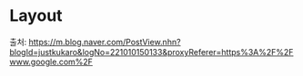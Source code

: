 Layout
=======
출처: https://m.blog.naver.com/PostView.nhn?blogId=justkukaro&logNo=221010150133&proxyReferer=https%3A%2F%2Fwww.google.com%2F